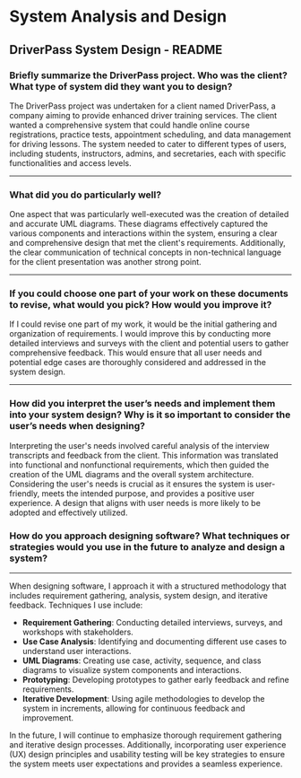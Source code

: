 # System Analysis and Design

## DriverPass System Design - README

### Briefly summarize the DriverPass project. Who was the client? What type of system did they want you to design?

The DriverPass project was undertaken for a client named DriverPass, a company aiming to provide enhanced driver training services. The client wanted a comprehensive system that could handle online course registrations, practice tests, appointment scheduling, and data management for driving lessons. The system needed to cater to different types of users, including students, instructors, admins, and secretaries, each with specific functionalities and access levels.

---

### What did you do particularly well?

One aspect that was particularly well-executed was the creation of detailed and accurate UML diagrams. These diagrams effectively captured the various components and interactions within the system, ensuring a clear and comprehensive design that met the client's requirements. Additionally, the clear communication of technical concepts in non-technical language for the client presentation was another strong point.

---

### If you could choose one part of your work on these documents to revise, what would you pick? How would you improve it?

If I could revise one part of my work, it would be the initial gathering and organization of requirements. I would improve this by conducting more detailed interviews and surveys with the client and potential users to gather comprehensive feedback. This would ensure that all user needs and potential edge cases are thoroughly considered and addressed in the system design.

---

### How did you interpret the user’s needs and implement them into your system design? Why is it so important to consider the user’s needs when designing?

Interpreting the user's needs involved careful analysis of the interview transcripts and feedback from the client. This information was translated into functional and nonfunctional requirements, which then guided the creation of the UML diagrams and the overall system architecture. Considering the user's needs is crucial as it ensures the system is user-friendly, meets the intended purpose, and provides a positive user experience. A design that aligns with user needs is more likely to be adopted and effectively utilized.

### How do you approach designing software? What techniques or strategies would you use in the future to analyze and design a system?

---

When designing software, I approach it with a structured methodology that includes requirement gathering, analysis, system design, and iterative feedback. Techniques I use include:

- **Requirement Gathering**: Conducting detailed interviews, surveys, and workshops with stakeholders.
- **Use Case Analysis**: Identifying and documenting different use cases to understand user interactions.
- **UML Diagrams**: Creating use case, activity, sequence, and class diagrams to visualize system components and interactions.
- **Prototyping**: Developing prototypes to gather early feedback and refine requirements.
- **Iterative Development**: Using agile methodologies to develop the system in increments, allowing for continuous feedback and improvement.

In the future, I will continue to emphasize thorough requirement gathering and iterative design processes. Additionally, incorporating user experience (UX) design principles and usability testing will be key strategies to ensure the system meets user expectations and provides a seamless experience.

